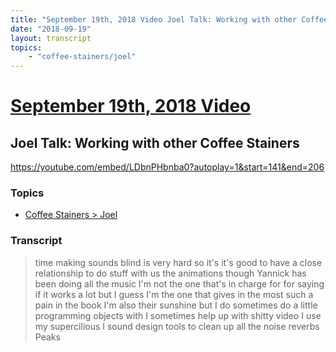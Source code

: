 ```yaml
---
title: "September 19th, 2018 Video Joel Talk: Working with other Coffee Stainers"
date: "2018-09-19"
layout: transcript
topics:
    - "coffee-stainers/joel"
---
```

# [September 19th, 2018 Video](../2018-09-19.md)
## Joel Talk: Working with other Coffee Stainers
https://youtube.com/embed/LDbnPHbnba0?autoplay=1&start=141&end=206

### Topics
* [Coffee Stainers > Joel](../topics/coffee-stainers/joel.md)

### Transcript

> time making sounds blind is very hard so it's it's good to have a close relationship to do stuff with us the animations though Yannick has been doing all the music I'm not the one that's in charge for for saying if it works a lot but I guess I'm the one that gives in the most such a pain in the book I'm also their sunshine but I do sometimes do a little programming objects with I sometimes help up with shitty video I use my supercilious I sound design tools to clean up all the noise reverbs Peaks
